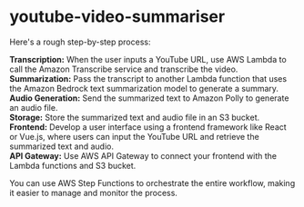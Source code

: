 # youtube-video-summariser

Here's a rough step-by-step process:

**Transcription:** When the user inputs a YouTube URL, use AWS Lambda to call the Amazon Transcribe service and transcribe the video. <br>
**Summarization:** Pass the transcript to another Lambda function that uses the Amazon Bedrock text summarization model to generate a summary. <br>
**Audio Generation:** Send the summarized text to Amazon Polly to generate an audio file. <br>
**Storage:** Store the summarized text and audio file in an S3 bucket. <br>
**Frontend:** Develop a user interface using a frontend framework like React or Vue.js, where users can input the YouTube URL and retrieve the summarized text and audio. <br>
**API Gateway:** Use AWS API Gateway to connect your frontend with the Lambda functions and S3 bucket. <br>

You can use AWS Step Functions to orchestrate the entire workflow, making it easier to manage and monitor the process.
